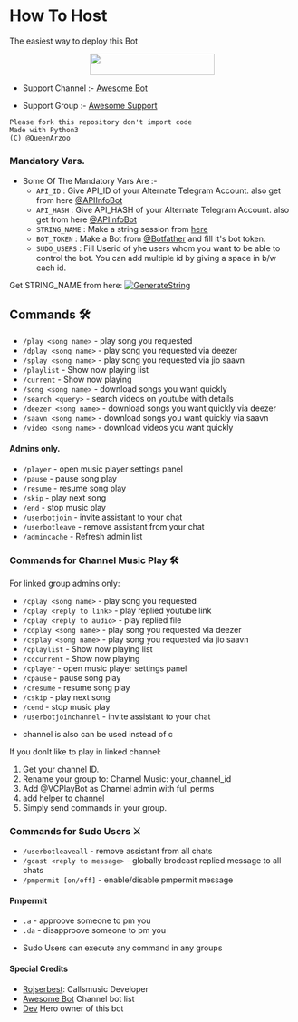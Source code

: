 # How To Host
The easiest way to deploy this Bot
<p align="center"><a href="https://heroku.com/deploy?template=https://github.com/sohan-04/VCPlayBot"> <img src="https://img.shields.io/badge/Deploy%20To%20Heroku-red?style=for-the-badge&logo=heroku" width="220" height="38.45"/></a></p>


- Support Channel :- [Awesome Bot](http://t.me/LaylaList)

- Support Group :- [Awesome Support](http://t.me/AwesomeSupport)


```
Please fork this repository don't import code
Made with Python3
(C) @QueenArzoo

```



### Mandatory Vars.

- Some Of The Mandatory Vars Are :-
   - `API_ID` :  Give API_ID of your Alternate Telegram Account. also get from here [@APIInfoBot](https://t.me/APIinfoBot)
   - `API_HASH` :  Give API_HASH of your Alternate Telegram Account. also get from here [@APIInfoBot](https://t.me/APIinfoBot)
   - `STRING_NAME` :  Make a string session from [here](https://replit.com/@QueenArzoo/VCPlayBot)
   - `BOT_TOKEN` :  Make a Bot from [@Botfather](https://t.me/botfather) and fill it's bot token.
   - `SUDO_USERS` :  Fill Userid of yhe users whom you want to be able to control the bot. You can add multiple id by giving a space in b/w each id.

Get STRING_NAME from here:  [![GenerateString](https://img.shields.io/badge/repl.it-generateString-yellowgreen)](https://replit.com/@QueenArzoo/VCPlayBot)





## Commands 🛠

- `/play <song name>` - play song you requested
- `/dplay <song name>` - play song you requested via deezer
- `/splay <song name>` - play song you requested via jio saavn
- `/playlist` - Show now playing list
- `/current` - Show now playing
- `/song <song name>` - download songs you want quickly
- `/search <query>` - search videos on youtube with details
- `/deezer <song name>` - download songs you want quickly via deezer
- `/saavn <song name>` - download songs you want quickly via saavn
- `/video <song name>` - download videos you want quickly

#### Admins only.
- `/player` - open music player settings panel
- `/pause` - pause song play
- `/resume` - resume song play
- `/skip` - play next song
- `/end` - stop music play
- `/userbotjoin` - invite assistant to your chat
- `/userbotleave` - remove assistant from your chat
- `/admincache` - Refresh admin list

### Commands for Channel Music Play 🛠
For linked group admins only:
- `/cplay <song name>` - play song you requested
- `/cplay <reply to link>` - play replied youtube link
- `/cplay <reply to audio>` - play replied file
- `/cdplay <song name>` - play song you requested via deezer
- `/csplay <song name>` - play song you requested via jio saavn
- `/cplaylist` - Show now playing list
- `/cccurrent` - Show now playing
- `/cplayer` - open music player settings panel
- `/cpause` - pause song play
- `/cresume` - resume song play
- `/cskip` - play next song
- `/cend` - stop music play
- `/userbotjoinchannel` - invite assistant to your chat
* channel is also can be used instead of c

If you donlt like to play in linked channel:
 1. Get your channel ID.
 2. Rename your group to: Channel Music: your_channel_id
 3. Add @VCPlayBot as Channel admin with full perms
 4. add helper to channel
 5. Simply send commands in your group.

### Commands for Sudo Users ⚔️
- `/userbotleaveall` - remove assistant from all chats
- `/gcast <reply to message>` - globally brodcast replied message to all chats
- `/pmpermit [on/off]` - enable/disable pmpermit message

#### Pmpermit
- `.a` - approove someone to pm you
- `.da` - disapproove someone to pm you
+ Sudo Users can execute any command in any groups

#### Special Credits
- [Rojserbest](http://github.com/rojserbes): Callsmusic Developer
- [Awesome Bot](http://t.me/LaylaList) Channel bot list
- [Dev](http://t.me/HEROGAMERS1) Hero owner of this bot
